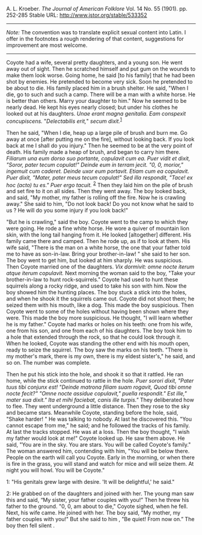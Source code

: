  A. L. Kroeber. *The Journal of American Folklore* Vol. 14 No. 55 (1901). pp. 252-285 Stable URL: http://www.jstor.org/stable/533352
 ***
*Note:* The convention was to translate explicit sexual content into Latin. I offer in the footnotes a rough rendering of that content, suggestions for improvement are most welcome. 
 ***

Coyote had a wife, several pretty daughters, and a young son. He went away out of sight. Then he scratched himself and put gum on the wounds to make them look worse. Going home, he said [to his family] that he had been shot by enemies. He pretended to become very sick. Soon he pretended to be about to die. His family placed him in a brush shelter. He said, "When I die, go to such and such a camp. There will be a man with a white horse. He is better than others. Marry your daughter to him." Now he seemed to be nearly dead. He kept his eyes nearly closed; but under his clothes he looked out at his daughters. *Unae erant magna genitalia. Eam conspexit concupiscens.* "*Delectabilis erit,*" *secum dixit.*<sup>[1](#myfootnote1)</sup>

Then he said, "When I die, heap up a large pile of brush and burn me. Go away at once [after putting me on the fire], without looking back. If you look back at me I shall do you injury." Then he seemed to be at the very point of death. His family made a heap of brush, and began to carry him there. *Filiarum una eum dorso suo portante, copulavit cum ea. Puer vidit et dixit, "Soror, pater tecum copulat!" Deinde eum in terram jecit. "0, 0, morior," ingemuit cum caderet. Deinde uxor eum portavit. Etiam cum ea copulavit. Puer dixit, "Mater, pater meus tecum copulat!" Sed illa respondit, "Tace! ex hoc (acto) tu es." Puer ergo tacuit.* <sup>[2](#myfootnote2)</sup> Then they laid him on the pile of brush and set fire to it on all sides. Then they went away. The boy looked back, and said, "My mother, my father is rolling off the fire. Now he is crawling away." She said to him, "Do not look back! Do you not know what he said to us ? He will do you some injury if you look back!"

"But he is crawling," said the boy. Coyote went to the camp to which they were going. He rode a fine white horse. He wore a quiver of mountain lion skin, with the long tail hanging from it. He looked [altogether] different. His family came there and camped. Then he rode up, as if to look at them. His wife said, "There is the man on a white horse, the one that your father told me to have as son-in-law. Bring your brother-in-law! " she said to her son. The boy went to get him, but looked at him sharply. He was suspicious. Then Coyote married one of the daughters. *Vix dormivit: omne nocte iterum atque iterum copulavit.* Next morning the woman said to the boy, "Take your brother-in-law to hunt rock-squirrels." Coyote had used to hunt these squirrels along a rocky ridge, and used to take his son with him. Now the boy showed him the hunting places. The boy stuck a stick into the holes, and when he shook it the squirrels came out. Coyote did not shoot them; he seized them with his mouth, like a dog. This made the boy suspicious. Then Coyote went to some of the holes without having been shown where they were. This made the boy more suspicious. He thought, "I will learn whether he is my father." Coyote had marks or holes on his teeth: one from his wife, one from his son, and one from each of his daughters. The boy took him to a hole that extended through the rock, so that he could look through it. When he looked, Coyote was standing the other end with his mouth open, ready to seize the squirrel. The boy saw the marks on his teeth. "There is my mother's mark, there is my own, there is my eldest sister's," he said, and so on. The number was complete. 

Then he put his stick into the hole, and shook it so that it rattled. He ran home, while the stick continued to rattle in the hole. *Puer sorori dixit, "Pater tuus tibi conjunx est! "Deinde matrona filiam suam rogavit,  Quod tibi omne nocte fecit?"* 
*"Omne nocte assidue copulavit," puella respondit."* 
*Est ille," mater sua dixit." Ita et mihi faciebat, canis ille turpis."* 
They deliberated how to flee. They went underground a little distance. Then they rose to the sky and became stars. Meanwhile Coyote, standing before the hole, said, "Shake harder! " He was talking to nobody. At last he discovered this. "You cannot escape from me," he said; and he followed the tracks of his family. At last the tracks stopped. He was at a loss. Then the boy thought, "I wish my father would look at me!" Coyote looked up. He saw them above. He said, "You are in the sky. You are stars. You will be called Coyote's family." The woman answered him, contending with him, "You will be below there. People on the earth will call you Coyote. Early in the morning, or when there is fire in the grass, you will stand and watch for mice and will seize them. At night you will howl. You will be Coyote."

<a name="myfootnote1">1</a>: "His genitals grew large with desire. 'It will be delightful,' he said." 

<a name="myfootnote2">2</a>:
He grabbed on of the daughters and joined with her. The young man saw this and said, “My sister, your father couples with you!” 
Then he threw his father to the ground. 
"0, 0, am about to die," Coyote sighed, when he fell.
Next, his wife came. He joined with her. The boy said, "My mother, my father couples with you!" But she said to him , "Be quiet! From now on.” The boy then fell silent .


